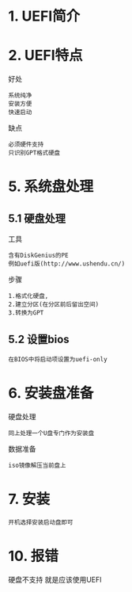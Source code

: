 
# 1. UEFI简介


# 2. UEFI特点

好处

    系统纯净
    安装方便
    快速启动

缺点

    必须硬件支持
    只识别GPT格式硬盘
    

# 5. 系统盘处理

## 5.1 硬盘处理 

工具

    含有DiskGenius的PE
    例如uefi版(http://www.ushendu.cn/)
    
步骤

    1.格式化硬盘,
    2.建立分区(在分区前后留出空间)
    3.转换为GPT
    
## 5.2 设置bios

    在BIOS中将启动项设置为uefi-only
    
# 6. 安装盘准备

硬盘处理

    同上处理一个U盘专门作为安装盘

数据准备    

    iso镜像解压当前盘上

# 7. 安装

    开机选择安装启动盘即可


# 10. 报错

硬盘不支持 就是应该使用UEFI


